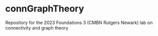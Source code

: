 # connGraphTheory
Repository for the 2023 Foundations 3 (CMBN Rutgers Newark) lab on connectivity and graph theory
